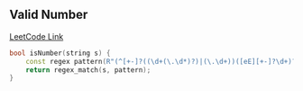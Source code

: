 ## Valid Number
[LeetCode Link](https://leetcode.com/problems/valid-number/)
```cpp
bool isNumber(string s) {
    const regex pattern(R"(^[+-]?((\d+(\.\d*)?)|(\.\d+))([eE][+-]?\d+)?$)");
    return regex_match(s, pattern);
}